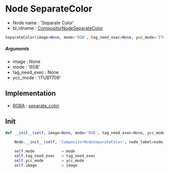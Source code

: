 # Node SeparateColor

- Node name : 'Separate Color'
- bl_idname : [CompositorNodeSeparateColor](https://docs.blender.org/api/current/bpy.types.CompositorNodeSeparateColor.html)


``` python
SeparateColor(image=None, mode='RGB', tag_need_exec=None, ycc_mode='ITUBT709', node_label=None, node_color=None)
```
##### Arguments

- image : None
- mode : 'RGB'
- tag_need_exec : None
- ycc_mode : 'ITUBT709'

## Implementation

- [RGBA](/docs/Compositor/socket_RGBA.md) : [separate_color](/docs/Compositor/socket_RGBA.md#separate_color)

## Init

``` python
def __init__(self, image=None, mode='RGB', tag_need_exec=None, ycc_mode='ITUBT709', node_label=None, node_color=None):

    Node.__init__(self, 'CompositorNodeSeparateColor', node_label=node_label, node_color=node_color)

    self.mode            = mode
    self.tag_need_exec   = tag_need_exec
    self.ycc_mode        = ycc_mode
    self.image           = image
```
